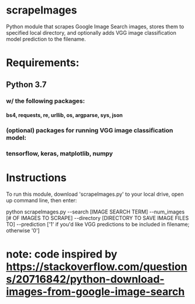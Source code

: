 # scrapeImages
Python module that scrapes Google Image Search images, stores them to specified local directory, and optionally adds VGG image classification model prediction to the filename.

# Requirements: 
## Python 3.7
### w/ the following packages:
#### bs4, requests, re, urllib, os, argparse, sys, json
### (optional) packages for running VGG image classification model:
### tensorflow, keras, matplotlib, numpy

# Instructions
To run this module, download 'scrapeImages.py' to your local drive, open up command line, then enter:

  python scrapeImages.py --search [IMAGE SEARCH TERM] --num_images [# OF IMAGES TO SCRAPE] --directory [DIRECTORY TO SAVE IMAGE FILES TO] --prediction ['1' if you'd like VGG predictions to be included in filename; otherwise '0']
  
# note: code inspired by https://stackoverflow.com/questions/20716842/python-download-images-from-google-image-search
